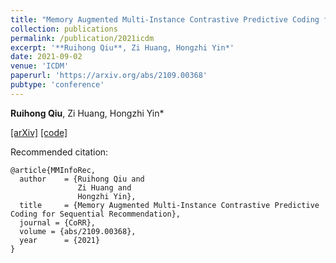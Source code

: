 ```yaml
---
title: "Memory Augmented Multi-Instance Contrastive Predictive Coding for Sequential Recommendation"
collection: publications
permalink: /publication/2021icdm
excerpt: '**Ruihong Qiu**, Zi Huang, Hongzhi Yin*'
date: 2021-09-02
venue: 'ICDM'
paperurl: 'https://arxiv.org/abs/2109.00368'
pubtype: 'conference'
---
```

**Ruihong Qiu**, Zi Huang, Hongzhi Yin*

[\[arXiv\]](https://arxiv.org/abs/2109.00368)
[\[code\]](https://github.com/RuihongQiu/MMInfoRec)

Recommended citation:
```
@article{MMInfoRec,
  author    = {Ruihong Qiu and
               Zi Huang and
               Hongzhi Yin},
  title     = {Memory Augmented Multi-Instance Contrastive Predictive Coding for Sequential Recommendation},
  journal = {CoRR},
  volume = {abs/2109.00368},
  year      = {2021}
}
```